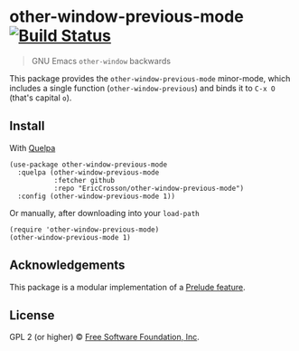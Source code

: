 # other-window-previous-mode [![Build Status](https://travis-ci.org/EricCrosson/other-window-previous-mode.svg?branch=master)](https://travis-ci.org/EricCrosson/other-window-previous-mode)

> GNU Emacs `other-window` backwards

This package provides the `other-window-previous-mode` minor-mode,
which includes a single function (`other-window-previous`) and binds
it to `C-x O` (that's capital `o`).

## Install

With [Quelpa](https://framagit.org/steckerhalter/quelpa)

``` {.sourceCode .lisp}
(use-package other-window-previous-mode
  :quelpa (other-window-previous-mode
           :fetcher github
           :repo "EricCrosson/other-window-previous-mode")
  :config (other-window-previous-mode 1))
```

Or manually, after downloading into your `load-path`

``` {.sourceCode .lisp}
(require 'other-window-previous-mode)
(other-window-previous-mode 1)
```

## Acknowledgements

This package is a modular implementation of a
[Prelude feature](http://emacsredux.com/blog/2013/03/30/go-back-to-previous-window/).

## License

GPL 2 (or higher) © [Free Software Foundation, Inc](http://www.fsf.org/about).
